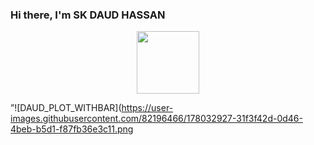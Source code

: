 ### Hi there, I'm SK DAUD HASSAN

<div id="header" align="center">
  <img src="https://media.giphy.com/media/HwBlFQZFcAoUcPHZdX/giphy.gif" width="100"/>
</div>

”![DAUD_PLOT_WITHBAR](https://user-images.githubusercontent.com/82196466/178032927-31f3f42d-0d46-4beb-b5d1-f87fb36e3c11.png
